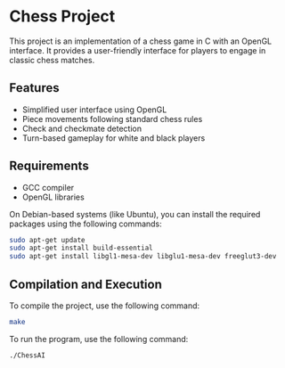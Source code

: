 # Chess Project

This project is an implementation of a chess game in C with an OpenGL interface. It provides a user-friendly interface for players to engage in classic chess matches.

## Features

- Simplified user interface using OpenGL
- Piece movements following standard chess rules
- Check and checkmate detection
- Turn-based gameplay for white and black players

## Requirements

- GCC compiler
- OpenGL libraries

On Debian-based systems (like Ubuntu), you can install the required packages using the following commands:

```bash
sudo apt-get update
sudo apt-get install build-essential
sudo apt-get install libgl1-mesa-dev libglu1-mesa-dev freeglut3-dev
```

## Compilation and Execution

To compile the project, use the following command:
```bash
make
```

To run the program, use the following command:
```bash
./ChessAI
```
